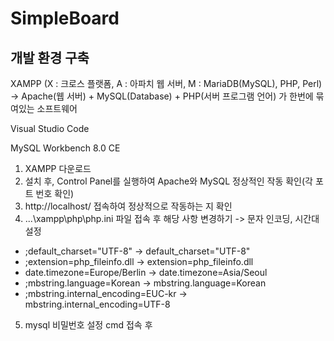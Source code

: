 # SimpleBoard

## 개발 환경 구축
XAMPP (X : 크로스 플랫폼, A : 아파치 웹 서버, M : MariaDB(MySQL), PHP, Perl)
-> Apache(웹 서버) + MySQL(Database) + PHP(서버 프로그램 언어) 가 한번에 묶여있는 소프트웨어

Visual Studio Code

MySQL Workbench 8.0 CE

1. XAMPP 다운로드 
2. 설치 후, Control Panel를 실행하여 Apache와 MySQL 정상적인 작동 확인(각 포트 번호 확인)
3. http://localhost/ 접속하여 정상적으로 작동하는 지 확인
4. ...\xampp\php\php.ini 파일 접속 후 해당 사항 변경하기 -> 문자 인코딩, 시간대 설정

- ;default_charset="UTF-8" -> default_charset="UTF-8"
- ;extension=php_fileinfo.dll -> extension=php_fileinfo.dll
- date.timezone=Europe/Berlin -> date.timezone=Asia/Seoul
- ;mbstring.language=Korean -> mbstring.language=Korean
- ;mbstring.internal_encoding=EUC-kr -> mbstring.internal_encoding=UTF-8

5. mysql 비밀번호 설정
cmd 접속 후 
